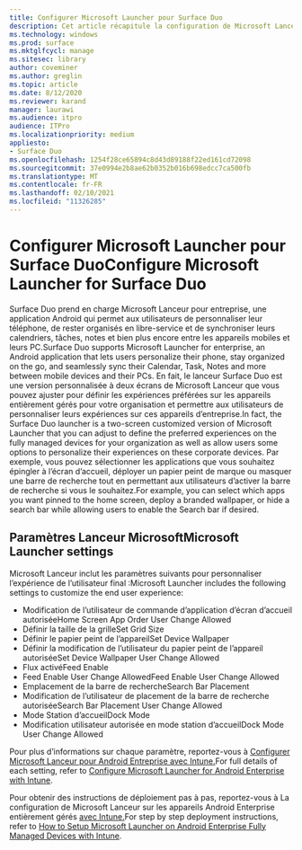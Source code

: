 ```yaml
---
title: Configurer Microsoft Launcher pour Surface Duo
description: Cet article récapitule la configuration de Microsoft Lanceur pour les appareils gérés dans les environnements commerciaux.
ms.technology: windows
ms.prod: surface
ms.mktglfcycl: manage
ms.sitesec: library
author: coveminer
ms.author: greglin
ms.topic: article
ms.date: 8/12/2020
ms.reviewer: karand
manager: laurawi
ms.audience: itpro
audience: ITPro
ms.localizationpriority: medium
appliesto:
- Surface Duo
ms.openlocfilehash: 1254f28ce65894c8d43d89188f22ed161cd72098
ms.sourcegitcommit: 37e0994e2b8ae62b0352b016b698edcc7ca500fb
ms.translationtype: MT
ms.contentlocale: fr-FR
ms.lasthandoff: 02/10/2021
ms.locfileid: "11326285"
---
```

# <span data-ttu-id="11366-103">Configurer Microsoft Launcher pour Surface Duo</span><span class="sxs-lookup"><span data-stu-id="11366-103">Configure Microsoft Launcher for Surface Duo</span></span>

<span data-ttu-id="11366-104">Surface Duo prend en charge Microsoft Lanceur pour entreprise, une application Android qui permet aux utilisateurs de personnaliser leur téléphone, de rester organisés en libre-service et de synchroniser leurs calendriers, tâches, notes et bien plus encore entre les appareils mobiles et leurs PC.</span><span class="sxs-lookup"><span data-stu-id="11366-104">Surface Duo supports Microsoft Launcher for enterprise, an Android application that lets users personalize their phone, stay organized on the go, and seamlessly sync their Calendar, Task, Notes and more between mobile devices and their PCs.</span></span> <span data-ttu-id="11366-105">En fait, le lanceur Surface Duo est une version personnalisée à deux écrans de Microsoft Lanceur que vous pouvez ajuster pour définir les expériences préférées sur les appareils entièrement gérés pour votre organisation et permettre aux utilisateurs de personnaliser leurs expériences sur ces appareils d’entreprise.</span><span class="sxs-lookup"><span data-stu-id="11366-105">In fact, the Surface Duo launcher is a two-screen customized version of  Microsoft Launcher that you can adjust to define the preferred experiences on the fully managed devices for your organization as well as allow users some options to personalize their experiences on these corporate devices.</span></span> <span data-ttu-id="11366-106">Par exemple, vous pouvez sélectionner les applications que vous souhaitez épingler à l’écran d’accueil, déployer un papier peint de marque ou masquer une barre de recherche tout en permettant aux utilisateurs d’activer la barre de recherche si vous le souhaitez.</span><span class="sxs-lookup"><span data-stu-id="11366-106">For example, you can select which apps you want pinned to the home screen, deploy a branded wallpaper, or hide a search bar while allowing users to enable the Search bar if desired.</span></span>

## <span data-ttu-id="11366-107">Paramètres Lanceur Microsoft</span><span class="sxs-lookup"><span data-stu-id="11366-107">Microsoft Launcher settings</span></span>

<span data-ttu-id="11366-108">Microsoft Lanceur inclut les paramètres suivants pour personnaliser l’expérience de l’utilisateur final :</span><span class="sxs-lookup"><span data-stu-id="11366-108">Microsoft Launcher includes the following settings to customize the end user experience:</span></span>


- <span data-ttu-id="11366-109">Modification de l’utilisateur de commande d’application d’écran d’accueil autorisée</span><span class="sxs-lookup"><span data-stu-id="11366-109">Home Screen App Order User Change Allowed</span></span>
- <span data-ttu-id="11366-110">Définir la taille de la grille</span><span class="sxs-lookup"><span data-stu-id="11366-110">Set Grid Size</span></span>
- <span data-ttu-id="11366-111">Définir le papier peint de l’appareil</span><span class="sxs-lookup"><span data-stu-id="11366-111">Set Device Wallpaper</span></span>
- <span data-ttu-id="11366-112">Définir la modification de l’utilisateur du papier peint de l’appareil autorisée</span><span class="sxs-lookup"><span data-stu-id="11366-112">Set Device Wallpaper User Change Allowed</span></span>
- <span data-ttu-id="11366-113">Flux activé</span><span class="sxs-lookup"><span data-stu-id="11366-113">Feed Enable</span></span>
- <span data-ttu-id="11366-114">Feed Enable User Change Allowed</span><span class="sxs-lookup"><span data-stu-id="11366-114">Feed Enable User Change Allowed</span></span>
- <span data-ttu-id="11366-115">Emplacement de la barre de recherche</span><span class="sxs-lookup"><span data-stu-id="11366-115">Search Bar Placement</span></span>
- <span data-ttu-id="11366-116">Modification de l’utilisateur de placement de la barre de recherche autorisée</span><span class="sxs-lookup"><span data-stu-id="11366-116">Search Bar Placement User Change Allowed</span></span>
- <span data-ttu-id="11366-117">Mode Station d’accueil</span><span class="sxs-lookup"><span data-stu-id="11366-117">Dock Mode</span></span>
- <span data-ttu-id="11366-118">Modification utilisateur autorisée en mode station d’accueil</span><span class="sxs-lookup"><span data-stu-id="11366-118">Dock Mode User Change Allowed</span></span>

<span data-ttu-id="11366-119">Pour plus d’informations sur chaque paramètre, reportez-vous à [Configurer Microsoft Lanceur pour Android Entreprise avec Intune.](https://docs.microsoft.com/mem/intune/apps/configure-microsoft-launcher)</span><span class="sxs-lookup"><span data-stu-id="11366-119">For full details of each setting, refer to [Configure Microsoft Launcher for Android Enterprise with Intune](https://docs.microsoft.com/mem/intune/apps/configure-microsoft-launcher).</span></span>

<span data-ttu-id="11366-120">Pour obtenir des instructions de déploiement pas à pas, reportez-vous à La configuration de Microsoft Lanceur sur les appareils Android Enterprise entièrement gérés [avec Intune.](https://techcommunity.microsoft.com/t5/intune-customer-success/how-to-setup-microsoft-launcher-on-android-enterprise-fully/ba-p/1482134)</span><span class="sxs-lookup"><span data-stu-id="11366-120">For step by step deployment instructions, refer to [How to Setup Microsoft Launcher on Android Enterprise Fully Managed Devices with Intune](https://techcommunity.microsoft.com/t5/intune-customer-success/how-to-setup-microsoft-launcher-on-android-enterprise-fully/ba-p/1482134).</span></span>
